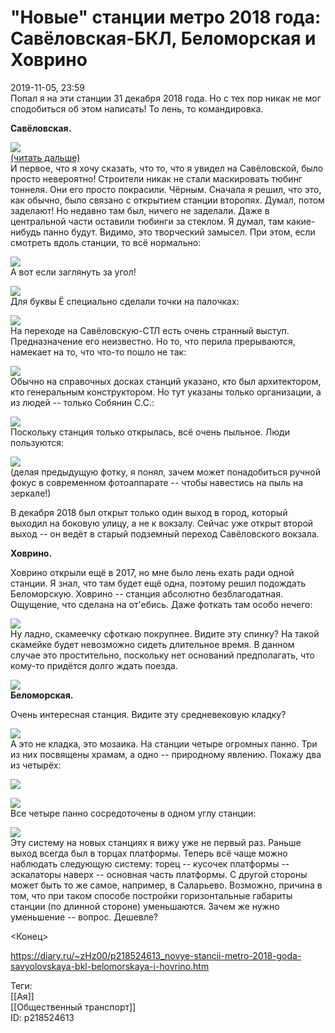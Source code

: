 "Новые" станции метро 2018 года: Савёловская-БКЛ, Беломорская и Ховрино
========================================================================

   
 2019-11-05, 23:59   
  Попал я на эти станции 31 декабря 2018 года. Но с тех пор никак не мог сподобиться об этом написать! То лень, то командировка.   
   
  **Савёловская.**    
   
   [![](https://i.imgur.com/NlVACgbl.jpg)](https://i.imgur.com/NlVACgb.jpg)     
  [(читать дальше)](https://zHz00.diary.ru/p218524613.htm?index=1#linkmore218524613m1)      
 И первое, что я хочу сказать, что то, что я увидел на Савёловской, было просто невероятно! Строители никак не стали маскировать тюбинг тоннеля. Они его просто покрасили. Чёрным. Сначала я решил, что это, как обычно, было связано с открытием станции второпях. Думал, потом заделают! Но недавно там был, ничего не заделали. Даже в центральной части оставили тюбинги за стеклом. Я думал, там какие-нибудь панно будут. Видимо, это творческий замысел. При этом, если смотреть вдоль станции, то всё нормально:   
   
   [![](https://i.imgur.com/Vc87lFtl.jpg)](https://i.imgur.com/Vc87lFt.jpg)     
 А вот если заглянуть за угол!   
   
   [![](https://i.imgur.com/sOyZmoAl.jpg)](https://i.imgur.com/sOyZmoA.jpg)     
 Для буквы Ё специально сделали точки на палочках:   
   
   [![](https://i.imgur.com/1hNlDwul.jpg)](https://i.imgur.com/1hNlDwu.jpg)     
 На переходе на Савёловскую-СТЛ есть очень странный выступ. Предназначение его неизвестно. Но то, что перила прерываются, намекает на то, что что-то пошло не так:   
   
   [![](https://i.imgur.com/YuzIl5Sl.jpg)](https://i.imgur.com/YuzIl5S.jpg)     
 Обычно на справочных досках станций указано, кто был архитектором, кто генеральным конструктором. Но тут указаны только организации, а из людей -- только Собянин С.С.:   
   
   [![](https://i.imgur.com/qo4bC27l.jpg)](https://i.imgur.com/qo4bC27.jpg)     
 Поскольку станция только открылась, всё очень пыльное. Люди пользуются:   
   
   [![](https://i.imgur.com/3JFgC5Jl.jpg)](https://i.imgur.com/3JFgC5J.jpg)     
 (делая предыдущую фотку, я понял, зачем может понадобиться ручной фокус в современном фотоаппарате -- чтобы навестись на пыль на зеркале!)   
   
 В декабря 2018 был открыт только один выход в город, который выходил на боковую улицу, а не к вокзалу. Сейчас уже открыт второй выход -- он ведёт в старый подземный переход Савёловского вокзала.   
   
  **Ховрино.**    
   
 Ховрино открыли ещё в 2017, но мне было лень ехать ради одной станции. Я знал, что там будет ещё одна, поэтому решил подождать Беломорскую. Ховрино -- станция абсолютно безблагодатная. Ощущение, что сделана на от'ебись. Даже фоткать там особо нечего:   
   
   [![](https://i.imgur.com/kJ5JMMKl.jpg)](https://i.imgur.com/kJ5JMMK.jpg)     
 Ну ладно, скамеечку сфоткаю покрупнее. Видите эту спинку? На такой скамейке будет невозможно сидеть длительное время. В данном случае это простительно, поскольку нет оснований предполагать, что кому-то придётся долго ждать поезда.   
   
   [![](https://i.imgur.com/NlJ69QEl.jpg)](https://i.imgur.com/NlJ69QE.jpg)     
  **Беломорская.**    
   
 Очень интересная станция. Видите эту средневековую кладку?   
   
   [![](https://i.imgur.com/pHNnQcrl.jpg)](https://i.imgur.com/pHNnQcr.jpg)     
 А это не кладка, это мозаика. На станции четыре огромных панно. Три из них посвящены храмам, а одно -- природному явлению. Покажу два из четырёх:   
   
   [![](https://i.imgur.com/rCz5FBal.jpg)](https://i.imgur.com/rCz5FBa.jpg)     
   
   [![](https://i.imgur.com/1Ww6GkBl.jpg)](https://i.imgur.com/1Ww6GkB.jpg)     
 Все четыре панно сосредоточены в одном углу станции:   
   
   [![](https://i.imgur.com/Raxqh2Ul.jpg)](https://i.imgur.com/Raxqh2U.jpg)     
 Эту систему на новых станциях я вижу уже не первый раз. Раньше выход всегда был в торцах платформы. Теперь всё чаще можно наблюдать следующую систему: торец -- кусочек платформы -- эскалаторы наверх -- основная часть платформы. С другой стороны может быть то же самое, например, в Саларьево. Возможно, причина в том, что при таком способе постройки горизонтальные габариты станции (по длинной стороне) уменьшаются. Зачем же нужно уменьшение -- вопрос. Дешевле?   
   
 <Конец>   
     
    
 <https://diary.ru/~zHz00/p218524613_novye-stancii-metro-2018-goda-savyolovskaya-bkl-belomorskaya-i-hovrino.htm>   
   
 Теги:   
 [[Ая]]   
 [[Общественный транспорт]]   
 ID: p218524613
